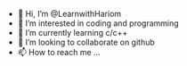- 👋 Hi, I’m @LearnwithHariom
- 👀 I’m interested in coding and programming 
- 🌱 I’m currently learning c/c++
- 💞️ I’m looking to collaborate on github
- 📫 How to reach me ...

<!---
LearnwithHariom/LearnwithHariom is a ✨ special ✨ repository because its `README.md` (this file) appears on your GitHub profile.
You can click the Preview link to take a look at your changes.
--->
